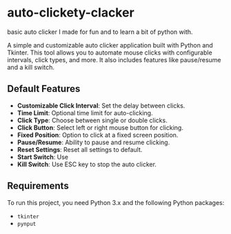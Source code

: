 # auto-clickety-clacker
basic auto clicker I made for fun and to learn a bit of python with.

A simple and customizable auto clicker application built with Python and Tkinter. This tool allows you to automate mouse clicks with configurable intervals, click types, and more. It also includes features like pause/resume and a kill switch.

## Default Features

- **Customizable Click Interval**: Set the delay between clicks.
- **Time Limit**: Optional time limit for auto-clicking.
- **Click Type**: Choose between single or double clicks.
- **Click Button**: Select left or right mouse button for clicking.
- **Fixed Position**: Option to click at a fixed screen position.
- **Pause/Resume**: Ability to pause and resume clicking.
- **Reset Settings**: Reset all settings to default.
- **Start Switch**: Use
- **Kill Switch**: Use ESC key to stop the auto clicker.

## Requirements

To run this project, you need Python 3.x and the following Python packages:

- `tkinter`
- `pynput`

